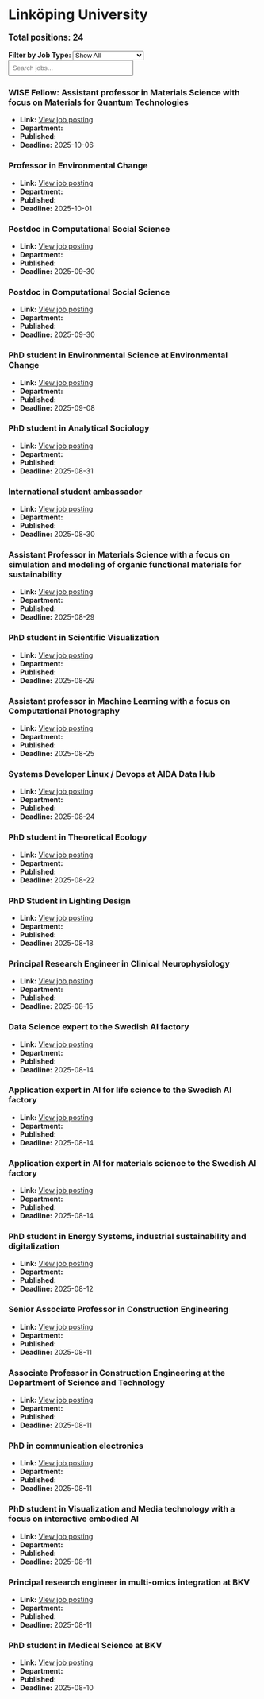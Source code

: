 # Linköping University
<p style="font-size: 1.2em; font-weight: bold;">Total positions: 24</p>


<div id="filters" style="margin: 1em 0;">
  <label for="filterType"><strong>Filter by Job Type:</strong></label>
  <select id="filterType" style="margin-right: 1em;">
    <option value="">Show All</option>
    <option value="PhD">PhD</option>
    <option value="Postdoc/Researcher">Postdoc/Researcher</option>
    <option value="Lecturer/Professor">Lecturer/Professor</option>
    <option value="Research Engineer">Research Engineer</option>    
    <option value="Other">Other</option>
  </select>
  <input type="text" id="jobFilter" placeholder="Search jobs..." style="padding: 0.5em; width: 50%;">
</div>

<div id="jobList">
<div class="job" data-type="None" style="margin-bottom: 1.5em;">

</div>

<div class="job" data-type="Lecturer/Professor" style="margin-bottom: 1.5em;">
<h3>WISE Fellow: Assistant professor in Materials Science with focus on Materials for Quantum Technologies</h3>

- **Link:** [View job posting](https://liu.se/en/work-at-liu/vacancies/27157)
- **Department:** 
- **Published:** 
- **Deadline:** 2025-10-06

</div>

<div class="job" data-type="Lecturer/Professor" style="margin-bottom: 1.5em;">
<h3>Professor in Environmental Change</h3>

- **Link:** [View job posting](https://liu.se/en/work-at-liu/vacancies/27140)
- **Department:** 
- **Published:** 
- **Deadline:** 2025-10-01

</div>

<div class="job" data-type="Postdoc/Researcher" style="margin-bottom: 1.5em;">
<h3>Postdoc in Computational Social Science</h3>

- **Link:** [View job posting](https://liu.se/en/work-at-liu/vacancies/27207)
- **Department:** 
- **Published:** 
- **Deadline:** 2025-09-30

</div>

<div class="job" data-type="Postdoc/Researcher" style="margin-bottom: 1.5em;">
<h3>Postdoc in Computational Social Science</h3>

- **Link:** [View job posting](https://liu.se/en/work-at-liu/vacancies/27295)
- **Department:** 
- **Published:** 
- **Deadline:** 2025-09-30

</div>

<div class="job" data-type="PhD" style="margin-bottom: 1.5em;">
<h3>PhD student in Environmental Science at Environmental Change</h3>

- **Link:** [View job posting](https://liu.se/en/work-at-liu/vacancies/27133)
- **Department:** 
- **Published:** 
- **Deadline:** 2025-09-08

</div>

<div class="job" data-type="PhD" style="margin-bottom: 1.5em;">
<h3>PhD student in Analytical Sociology</h3>

- **Link:** [View job posting](https://liu.se/en/work-at-liu/vacancies/27064)
- **Department:** 
- **Published:** 
- **Deadline:** 2025-08-31

</div>

<div class="job" data-type="Other" style="margin-bottom: 1.5em;">
<h3>International student ambassador</h3>

- **Link:** [View job posting](https://liu.se/en/work-at-liu/vacancies/27177)
- **Department:** 
- **Published:** 
- **Deadline:** 2025-08-30

</div>

<div class="job" data-type="Lecturer/Professor" style="margin-bottom: 1.5em;">
<h3>Assistant Professor in Materials Science with a focus on simulation and modeling of organic functional materials for sustainability</h3>

- **Link:** [View job posting](https://liu.se/en/work-at-liu/vacancies/27194)
- **Department:** 
- **Published:** 
- **Deadline:** 2025-08-29

</div>

<div class="job" data-type="PhD" style="margin-bottom: 1.5em;">
<h3>PhD student in Scientific Visualization</h3>

- **Link:** [View job posting](https://liu.se/en/work-at-liu/vacancies/27223)
- **Department:** 
- **Published:** 
- **Deadline:** 2025-08-29

</div>

<div class="job" data-type="Lecturer/Professor" style="margin-bottom: 1.5em;">
<h3>Assistant professor in Machine Learning with a focus on Computational Photography</h3>

- **Link:** [View job posting](https://liu.se/en/work-at-liu/vacancies/27224)
- **Department:** 
- **Published:** 
- **Deadline:** 2025-08-25

</div>

<div class="job" data-type="Other" style="margin-bottom: 1.5em;">
<h3>Systems Developer Linux / Devops at AIDA Data Hub</h3>

- **Link:** [View job posting](https://liu.se/en/work-at-liu/vacancies/27193)
- **Department:** 
- **Published:** 
- **Deadline:** 2025-08-24

</div>

<div class="job" data-type="PhD" style="margin-bottom: 1.5em;">
<h3>PhD student in Theoretical Ecology</h3>

- **Link:** [View job posting](https://liu.se/en/work-at-liu/vacancies/27211)
- **Department:** 
- **Published:** 
- **Deadline:** 2025-08-22

</div>

<div class="job" data-type="PhD" style="margin-bottom: 1.5em;">
<h3>PhD Student in Lighting Design</h3>

- **Link:** [View job posting](https://liu.se/en/work-at-liu/vacancies/27176)
- **Department:** 
- **Published:** 
- **Deadline:** 2025-08-18

</div>

<div class="job" data-type="Research Engineer" style="margin-bottom: 1.5em;">
<h3>Principal Research Engineer in Clinical Neurophysiology</h3>

- **Link:** [View job posting](https://liu.se/en/work-at-liu/vacancies/27305)
- **Department:** 
- **Published:** 
- **Deadline:** 2025-08-15

</div>

<div class="job" data-type="Other" style="margin-bottom: 1.5em;">
<h3>Data Science expert to the Swedish AI factory</h3>

- **Link:** [View job posting](https://liu.se/en/work-at-liu/vacancies/27285)
- **Department:** 
- **Published:** 
- **Deadline:** 2025-08-14

</div>

<div class="job" data-type="Other" style="margin-bottom: 1.5em;">
<h3>Application expert in AI for life science to the Swedish AI factory</h3>

- **Link:** [View job posting](https://liu.se/en/work-at-liu/vacancies/27286)
- **Department:** 
- **Published:** 
- **Deadline:** 2025-08-14

</div>

<div class="job" data-type="Other" style="margin-bottom: 1.5em;">
<h3>Application expert in AI for materials science to the Swedish AI factory</h3>

- **Link:** [View job posting](https://liu.se/en/work-at-liu/vacancies/27287)
- **Department:** 
- **Published:** 
- **Deadline:** 2025-08-14

</div>

<div class="job" data-type="PhD" style="margin-bottom: 1.5em;">
<h3>PhD student in Energy Systems, industrial sustainability and digitalization</h3>

- **Link:** [View job posting](https://liu.se/en/work-at-liu/vacancies/27189)
- **Department:** 
- **Published:** 
- **Deadline:** 2025-08-12

</div>

<div class="job" data-type="Lecturer/Professor" style="margin-bottom: 1.5em;">
<h3>Senior Associate Professor in Construction Engineering</h3>

- **Link:** [View job posting](https://liu.se/en/work-at-liu/vacancies/26549)
- **Department:** 
- **Published:** 
- **Deadline:** 2025-08-11

</div>

<div class="job" data-type="Lecturer/Professor" style="margin-bottom: 1.5em;">
<h3>Associate Professor in Construction Engineering at the Department of Science and Technology</h3>

- **Link:** [View job posting](https://liu.se/en/work-at-liu/vacancies/26631)
- **Department:** 
- **Published:** 
- **Deadline:** 2025-08-11

</div>

<div class="job" data-type="PhD" style="margin-bottom: 1.5em;">
<h3>PhD in communication electronics</h3>

- **Link:** [View job posting](https://liu.se/en/work-at-liu/vacancies/27079)
- **Department:** 
- **Published:** 
- **Deadline:** 2025-08-11

</div>

<div class="job" data-type="PhD" style="margin-bottom: 1.5em;">
<h3>PhD student in Visualization and Media technology with a focus on interactive embodied AI</h3>

- **Link:** [View job posting](https://liu.se/en/work-at-liu/vacancies/27147)
- **Department:** 
- **Published:** 
- **Deadline:** 2025-08-11

</div>

<div class="job" data-type="Research Engineer" style="margin-bottom: 1.5em;">
<h3>Principal research engineer in multi-omics integration at BKV</h3>

- **Link:** [View job posting](https://liu.se/en/work-at-liu/vacancies/27248)
- **Department:** 
- **Published:** 
- **Deadline:** 2025-08-11

</div>

<div class="job" data-type="PhD" style="margin-bottom: 1.5em;">
<h3>PhD student in Medical Science at BKV</h3>

- **Link:** [View job posting](https://liu.se/en/work-at-liu/vacancies/27095)
- **Department:** 
- **Published:** 
- **Deadline:** 2025-08-10
</div></div>

<script>
document.addEventListener("DOMContentLoaded", function () {
  const typeSelect = document.getElementById('filterType');
  const textInput = document.getElementById('jobFilter');
  const jobBlocks = document.querySelectorAll('.job');

  function updateDisplay() {
    const selected = typeSelect.value.toLowerCase();
    const query = textInput.value.toLowerCase();

    jobBlocks.forEach(job => {
      const jobType = (job.dataset.type || "").toLowerCase();
      const matchesType = !selected || jobType === selected;
      const matchesQuery = job.textContent.toLowerCase().includes(query);
      job.style.display = (matchesType && matchesQuery) ? '' : 'none';
    });
  }

  typeSelect.addEventListener('change', updateDisplay);
  textInput.addEventListener('input', updateDisplay);
});
</script>
